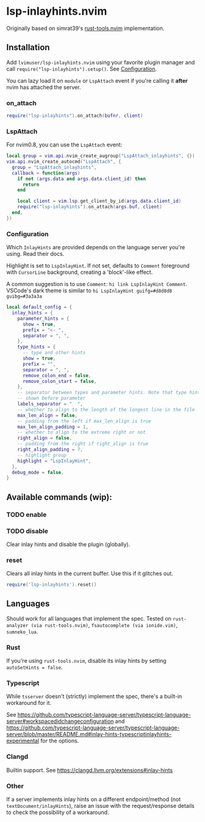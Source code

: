 # lsp-inlayhints.nvim

Originally based on simrat39's [rust-tools.nvim](https://github.com/simrat39/rust-tools.nvim) implementation.

## Installation

Add `lvimuser/lsp-inlayhints.nvim` using your favorite plugin manager and call
`require("lsp-inlayhints").setup()`. See [Configuration](#configuration).

You can lazy load it on `module` or `LspAttach` event if you're calling it
**after** nvim has attached the server.

### on_attach

```lua
require("lsp-inlayhints").on_attach(bufnr, client)
```

### LspAttach

For nvim0.8, you can use the `LspAttach` event:

```lua
local group = vim.api.nvim_create_augroup("LspAttach_inlayhints", {})
vim.api.nvim_create_autocmd("LspAttach", {
  group = "LspAttach_inlayhints",
  callback = function(args)
    if not (args.data and args.data.client_id) then
      return
    end

    local client = vim.lsp.get_client_by_id(args.data.client_id)
    require("lsp-inlayhints").on_attach(args.buf, client)
  end,
})
```

### Configuration

Which `InlayHints` are provided depends on the language server you're using. Read their docs.

Highlight is set to `LspInlayHint`. If not set, defaults to `Comment` foreground with `CursorLine` background, creating a 'block'-like effect.

A common suggestion is to use `Comment`: `hi link LspInlayHint Comment`. VSCode's dark theme is similar to `hi LspInlayHint guifg=#d8d8d8 guibg=#3a3a3a`

```lua
local default_config = {
  inlay_hints = {
    parameter_hints = {
      show = true,
      prefix = "<- ",
      separator = ", ",
    },
    type_hints = {
      -- type and other hints
      show = true,
      prefix = "",
      separator = ", ",
      remove_colon_end = false,
      remove_colon_start = false,
    },
    -- separator between types and parameter hints. Note that type hints are
    -- shown before parameter
    labels_separator = "  ",
    -- whether to align to the length of the longest line in the file
    max_len_align = false,
    -- padding from the left if max_len_align is true
    max_len_align_padding = 1,
    -- whether to align to the extreme right or not
    right_align = false,
    -- padding from the right if right_align is true
    right_align_padding = 7,
    -- highlight group
    highlight = "LspInlayHint",
  },
  debug_mode = false,
}
```

## Available commands (wip):

### TODO enable

<!-- If previously attached, enables plugin and its autocommands for the current buffer if passed, or globally. -->

<!-- ```lua -->
<!-- ---@param bufnr | nil -->
<!-- require('lsp-inlayhints').enable(bufnr) -->
<!-- ``` -->

### TODO disable

Clear inlay hints and disable the plugin (globally).

### reset

Clears all inlay hints in the current buffer. Use this if it glitches out.

```lua
require('lsp-inlayhints').reset()
```

## Languages

Should work for all languages that implement the spec. Tested on `rust-analyzer (via rust-tools.nvim)`, `fsautocomplete (via ionide.vim)`, `sumneko_lua`.

### Rust

If you're using `rust-tools.nvim`, disable its inlay hints by setting `autoSetHints = false`.

### Typescript

While `tsserver` doesn't (strictly) implement the spec, there's a built-in workaround for it.

See <https://github.com/typescript-language-server/typescript-language-server#workspacedidchangeconfiguration> and <https://github.com/typescript-language-server/typescript-language-server/blob/master/README.md#inlay-hints-typescriptinlayhints-experimental> for the options.

### Clangd

Builtin support. See <https://clangd.llvm.org/extensions#inlay-hints>

### Other

If a server implements inlay hints on a different endpoint/method (not
`textDocument/inlayHints`), raise an issue with the request/response details to
check the possibility of a workaround.
